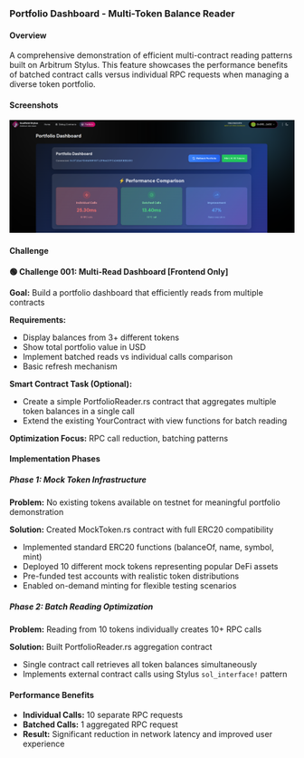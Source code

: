 ### Portfolio Dashboard - Multi-Token Balance Reader

#### Overview
A comprehensive demonstration of efficient multi-contract reading patterns built on Arbitrum Stylus. This feature showcases the performance benefits of batched contract calls versus individual RPC requests when managing a diverse token portfolio.

#### Screenshots
![alt text](portfolio.png)

#### Challenge

**🟢 Challenge 001: Multi-Read Dashboard [Frontend Only]**

**Goal:** Build a portfolio dashboard that efficiently reads from multiple contracts

**Requirements:**
- Display balances from 3+ different tokens
- Show total portfolio value in USD  
- Implement batched reads vs individual calls comparison
- Basic refresh mechanism

**Smart Contract Task (Optional):**
- Create a simple PortfolioReader.rs contract that aggregates multiple token balances in a single call
- Extend the existing YourContract with view functions for batch reading

**Optimization Focus:** RPC call reduction, batching patterns

#### Implementation Phases

##### Phase 1: Mock Token Infrastructure
**Problem:** No existing tokens available on testnet for meaningful portfolio demonstration

**Solution:** Created MockToken.rs contract with full ERC20 compatibility
- Implemented standard ERC20 functions (balanceOf, name, symbol, mint)
- Deployed 10 different mock tokens representing popular DeFi assets
- Pre-funded test accounts with realistic token distributions
- Enabled on-demand minting for flexible testing scenarios

##### Phase 2: Batch Reading Optimization
**Problem:** Reading from 10 tokens individually creates 10+ RPC calls

**Solution:** Built PortfolioReader.rs aggregation contract
- Single contract call retrieves all token balances simultaneously
- Implements external contract calls using Stylus `sol_interface!` pattern

#### Performance Benefits
- **Individual Calls:** 10 separate RPC requests
- **Batched Calls:** 1 aggregated RPC request
- **Result:** Significant reduction in network latency and improved user experience
